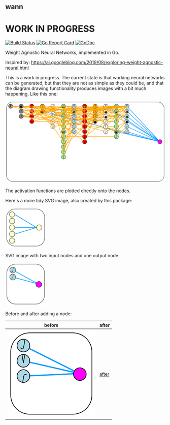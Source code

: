 ## wann

# WORK IN PROGRESS

[![Build Status](https://travis-ci.org/xyproto/wann.svg?branch=master)](https://travis-ci.org/xyproto/wann) [![Go Report Card](https://goreportcard.com/badge/github.com/xyproto/wann)](https://goreportcard.com/report/github.com/xyproto/wann) [![GoDoc](https://godoc.org/github.com/xyproto/wann?status.svg)](https://godoc.org/github.com/xyproto/wann)

Weight Agnostic Neural Networks, implemented in Go.

Inspired by: https://ai.googleblog.com/2019/08/exploring-weight-agnostic-neural.html

This is a work in progress. The current state is that working neural networks can be generated, but that they are not as simple as they could be, and that the diagram drawing functionality produces images with a bit much happening. Like this one:

![work in progress](img/wip.svg)

The activation functions are plotted directly onto the nodes.

Here's a more tidy SVG image, also created by this package:

<img alt=diagram src=img/diagram.svg width=128 />

SVG image with two input nodes and one output node:

<img alt=diagram src=img/test.svg width=128 />

Before and after adding a node:

| before                                           | after                                           |
| ------------------------------------------------ | ----------------------------------------------- |
| ![before](img/before.svg)                        | [after](img/after.svg)                          |
